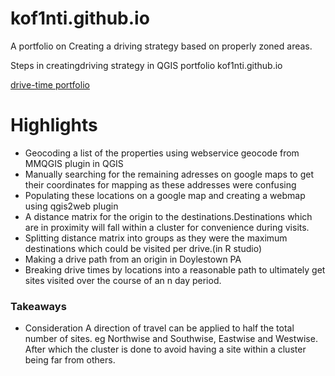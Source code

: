 # kof1nti.github.io
A portfolio on Creating a driving strategy based on properly zoned areas.

Steps in creatingdriving strategy  in QGIS portfolio
kof1nti.github.io

[drive-time portfolio](https://kof1nti.github.io/drive-times/)

# Highlights 
- Geocoding a list of the properties using webservice  geocode from MMQGIS plugin in QGIS
- Manually searching for the remaining adresses on google maps to get their coordinates for mapping as these addresses were confusing 
- Populating these locations on a google map and creating a webmap using qgis2web plugin
- A distance matrix for the origin to the destinations.Destinations which are in proximity will fall within a cluster for convenience during visits.
- Splitting distance matrix into groups as they were the maximum destinations which could be visited per drive.(in R studio)
- Making a drive path from an origin in Doylestown PA 
- Breaking drive times by locations into a reasonable path to ultimately get sites visited over the course of an n day period.

 


### Takeaways
- Consideration 
A direction of travel can be applied to half the total number of sites. eg Northwise and Southwise, Eastwise and Westwise.
After which the cluster is done to avoid having a site within a cluster being far from others.